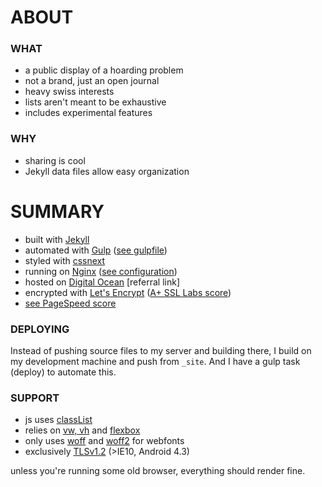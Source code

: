 # ABOUT

### WHAT
- a public display of a hoarding problem
- not a brand, just an open journal
- heavy swiss interests
- lists aren't meant to be exhaustive
- includes experimental features

### WHY
- sharing is cool
- Jekyll data files allow easy organization

# SUMMARY
- built with [Jekyll][1]
- automated with [Gulp][2] ([see gulpfile][3])
- styled with [cssnext][4]
- running on [Nginx][5] ([see configuration][6])
- hosted on [Digital Ocean][7] [referral link]
- encrypted with [Let's Encrypt][9] ([A+ SSL Labs score][8])
- [see PageSpeed score][10]

### DEPLOYING
Instead of pushing source files to my server and building there, I build on my development machine and push from `_site`. And I have a gulp task (deploy) to automate this.

### SUPPORT
- js uses [classList][11]
- relies on [vw, vh][12] and [flexbox][13]
- only uses [woff][14] and [woff2][15] for webfonts
- exclusively [TLSv1.2][16] (>IE10, Android 4.3)

unless you're running some old browser, everything should render fine.


[1]: https://jekyllrb.com
[2]: http://gulpjs.com
[3]: https://github.com/jckfa/silly.graphics/blob/master/gulpfile.js
[4]: http://cssnext.io
[5]: http://nginx.org
[6]: https://github.com/jckfa/nginx-config/blob/master/sites-available/silly.graphics
[7]: https://m.do.co/c/b09c1fce4b40
[8]: https://www.ssllabs.com/ssltest/analyze.html?d=silly.graphics&latest
[9]: https://letsencrypt.org
[10]: https://developers.google.com/speed/pagespeed/insights/?url=silly.graphics&tab=mobile
[11]: http://caniuse.com/#search=classlist
[12]: http://caniuse.com/#search=vh
[13]: http://caniuse.com/#search=flex
[14]: http://caniuse.com/#search=woff
[15]: http://caniuse.com/#search=woff2
[16]: https://github.com/jckfa/nginx-config/blob/master/conf.d/directive-only/tls.conf

